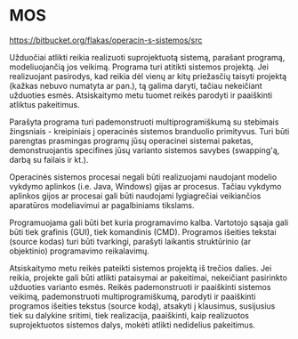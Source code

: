 MOS
===
https://bitbucket.org/flakas/operacin-s-sistemos/src

Užduočiai atlikti reikia realizuoti suprojektuotą sistemą, parašant programą, modeliuojančią jos veikimą. Programa turi atitikti sistemos projektą. Jei realizuojant pasirodys, kad reikia dėl vienų ar kitų priežasčių taisyti projektą (kažkas nebuvo numatyta ar pan.), tą galima daryti, tačiau nekeičiant užduoties esmės. Atsiskaitymo metu tuomet reikės parodyti ir paaiškinti atliktus pakeitimus.
 
Parašyta programa turi pademonstruoti multiprogramiškumą su stebimais žingsniais - kreipiniais į operacinės sistemos branduolio primityvus. Turi būti parengtas prasmingas programų jūsų operacinei sistemai paketas, demonstruojantis specifines jūsų varianto sistemos savybes (swapping'ą, darbą su failais ir kt.).
 
Operacinės sistemos procesai negali būti realizuojami naudojant modelio vykdymo aplinkos (i.e. Java, Windows) gijas ar procesus. Tačiau vykdymo aplinkos gijos ar procesai gali būti naudojami lygiagrečiai veikiančios aparatūros modeliavimui ar pagalbiniams tikslams.
 
Programuojama gali būti bet kuria programavimo kalba. Vartotojo sąsaja gali būti tiek grafinis (GUI), tiek komandinis (CMD). Programos išeities tekstai (source kodas) turi būti tvarkingi, parašyti laikantis struktūrinio (ar objektinio) programavimo reikalavimų.
 
Atsiskaitymo metu reikės pateikti sistemos projektą iš trečios dalies. Jei reikia, projekte gali būti atlikti pataisymai ar pakeitimai, nekeičiant pasirinkto užduoties varianto esmės. Reikės pademonstruoti ir paaiškinti sistemos veikimą, pademonstruoti multiprogramiškumą, parodyti ir paaiškinti programos išeities tekstus (source kodą), atsakyti į klausimus, susijusius tiek su dalykine sritimi, tiek realizacija, paaiškinti, kaip realizuotos suprojektuotos sistemos dalys, mokėti atlikti nedidelius pakeitimus.
